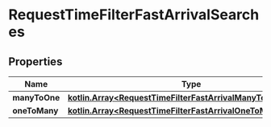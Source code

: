 
# RequestTimeFilterFastArrivalSearches

## Properties
Name | Type | Description | Notes
------------ | ------------- | ------------- | -------------
**manyToOne** | [**kotlin.Array&lt;RequestTimeFilterFastArrivalManyToOneSearch&gt;**](RequestTimeFilterFastArrivalManyToOneSearch.md) |  |  [optional]
**oneToMany** | [**kotlin.Array&lt;RequestTimeFilterFastArrivalOneToManySearch&gt;**](RequestTimeFilterFastArrivalOneToManySearch.md) |  |  [optional]



